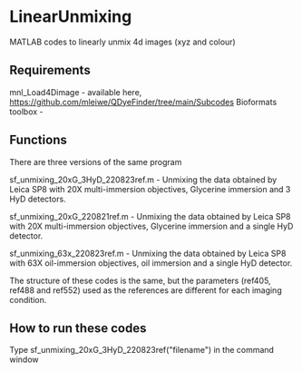 # LinearUnmixing
MATLAB codes to linearly unmix 4d images (xyz and colour)

## Requirements
mnl_Load4Dimage - available here, https://github.com/mleiwe/QDyeFinder/tree/main/Subcodes
Bioformats toolbox - 

## Functions
There are three versions of the same program

sf_unmixing_20xG_3HyD_220823ref.m - Unmixing the data obtained by Leica SP8 with 20X multi-immersion objectives, Glycerine immersion and 3 HyD detectors.

sf_unmixing_20xG_220821ref.m - Unmixing the data obtained by Leica SP8 with 20X multi-immersion objectives, Glycerine immersion and a single HyD detector. 

sf_unmixing_63x_220823ref.m - Unmixing the data obtained by Leica SP8 with 63X oil-immersion objectives, oil immersion and a single HyD detector. 

The structure of these codes is the same, but the parameters (ref405, ref488 and ref552) used as the references are different for each imaging condition.

## How to run these codes
Type sf_unmixing_20xG_3HyD_220823ref("filename") in the command window
  
